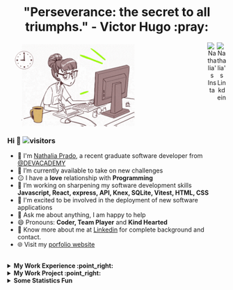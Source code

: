 <div align='center'><h1>"Perseverance: the secret to all triumphs." - Victor Hugo :pray:</h1></div>

<div align="center">
<a href="https://www.linkedin.com/in/nathalia-ribeiro-prado-5a12a9293" target="_blank" rel="nofollow"><img align="right" alt="Nathalia's Linkdein" width="22px" src="https://img.icons8.com/color/48/000000/linkedin-2--v2.png" /></a><a href="https://www.instagram.com/nathalia.prado" target="_blank" rel="nofollow"><img align="right" alt="Nathalia's Insta" width="22px" src="https://img.icons8.com/color/48/000000/instagram-new--v2.png" /></a>
</div>

### 
<img src='https://github.com/nathalia-prado/nathalia-prado/blob/main/assets/coding.gif' style='max-width: 60%; display: inline-block;' align='center'>

### Hi  👋  ![visitors](https://visitor-badge.glitch.me/badge?page_id=https://github.com/nathalia-prado)
- :school: I'm [Nathalia Prado](https://nathalia-prado.github.io/), a recent graduate software developer from <a href="https://devacademy.co.nz/">@DEVACADEMY</a>
- 🔭 I’m currently available to take on new challenges
- :neutral_face: I have a **love** relationship with **Programming**
- 🌱 I’m working on sharpening my software development skills **Javascript, React, express, API, Knex, SQLite, Vitest, HTML, CSS**
- 🤔 I'm excited to be involved in the deployment of new software applications
- 💬 Ask me about anything, I am happy to help
- 😄 Pronouns: **Coder, Team Player** and **Kind Hearted**
- 👨 Know more about me at [Linkedin](https://www.linkedin.com/in/nathalia-ribeiro-prado-5a12a9293) for complete background and contact.
- 🌐 Visit my [porfolio website](hhttps://nathalia-prado.github.io/)
<!-- - ⚡ Languages: **Javascript | React | API | HTML | CSS |** -->

<br />

<!-- start work experience section -->
<details>
<summary><b> My Work Experience :point_right: </b></summary>
<table>
  <thead>
    <tr>
      <th>Company</th>
      <th>Position</th>
      <th>Roles</th>
      <th>Responsibilities</th>
      <th>Duration</th>
      <th>Location</th>
    </tr>
  </thead>
  <tbody>
    <tr>
      <td><b><a href="https://devacademy.co.nz/">Dev Academy</a></b></td>
      <td>Full Stack Developer (Apprentice)</td>
      <td>Backend and Frontend Developer (Javascript, React, Express, SQLite, Knex, API, Vitest)</td>
      <td>This was a life-changing 17-week full-immersion software development bootcamp that closely represents working in a modern development team. The course taught me a modern development stack with a strong emphasis on human skills, teamwork, self-awareness and how to learn on the fly.</td>
      <td>June 2023 - October 2023</td>
      <td>Auckland, New Zealand</td>
    </tr>
     <tr>
      <td><b><a href="#">Smartest IT Solutions ME</a></b></td>
      <td>IT Customer Services</td>
      <td>In my role, I was responsible for assisting clients who needed help with their software-related issues or wanted to explore options for new software solutions.</td>
      <td>Responsibilities involve addressing their inquiries, providing technical support, and helping them navigate the process of improving or creating software tailored to their needs.</td>
      <td>October 2017 - December 2019</td>
      <td>Sao Paulo, Brazil</td>
    </tr>
  </tbody>
</table>
</details>
<!-- end work experience section -->

<!-- start work project section -->
<details>
<summary><b> My Work Project :point_right:</b></summary>
<table>
  <thead>
    <tr>
      <th>Project Name</th>
      <th>Skills used</th>
      <th>Description</th>
      <th>Repository</th>
    </tr>
  </thead>
  <tbody>
    <tr>
      <td><a href='http://nathalia-prado-sales-dashboard.devacademy.nz/'>Sales Performance Dashboard (Personal Project)</a></td>
      <td>React / Javascript | MaterialUI | Express / API | Knex / SQLite | Vitest</td>
      <td>Employee Performance Bonus & Customer Experience Software</td>
      <td><a href='https://github.com/nathalia-prado/sales-dashboard'>Repository</a></td>
    </tr>
    <tr>
      <td><a href='https://tiffs-donuts.devacademy.nz/'>Donuts Store (Group Project)</a></td>
      <td>React Three Fiber | Tailwind | Express / API | Knex / SQLite | Auth0| Vitest</td>
      <td>I've whipped up a delightful online store using React, React Three Fiber, SQLite, and Auth0 for authentication, showcasing uniquely customized donuts.</td>
      <td><a href='https://github.com/nathalia-prado/Tifffs-Donut'>Repository</a></td>
    </tr>
  </tbody>
</table>
</details>
<!-- end work project section -->

<!-- start statics fun section -->
<details>
<summary><b> Some Statistics Fun </b></summary>
<div align="center">
<img src='https://github-readme-stats.vercel.app/api?username=nathalia-prado&show_icons=true&theme=tokyonight&count_private=true&line_height=40'  align="left" />
<img src='https://github-readme-stats.vercel.app/api/top-langs/?username=nathalia-prado&theme=tokyonight&hide_langs_below=4' />

[![trophy](https://github-profile-trophy.vercel.app/?username=nathalia-prado&theme=onedark&row=1&column=7)](https://github.com/ryo-ma/github-profile-trophy)

![](https://github-readme-streak-stats.herokuapp.com/?user=nathalia-prado&theme=dark)

<img src="https://activity-graph.herokuapp.com/graph?username=nathalia-prado&theme=react-dark&bg_color=20232a&hide_border=true" width="100%">

</div>
</details>
<!-- end statics fun section -->
